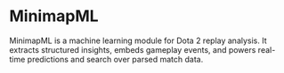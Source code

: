 # MinimapML
MinimapML is a machine learning module for Dota 2 replay analysis. It extracts structured insights, embeds gameplay events, and powers real-time predictions and search over parsed match data.
